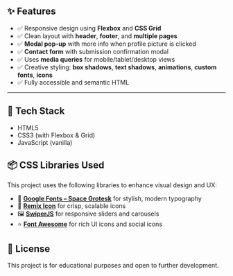 ## ✨ Features

- ✅ Responsive design using **Flexbox** and **CSS Grid**
- ✅ Clean layout with **header**, **footer**, and **multiple pages**
- ✅ **Modal pop-up** with more info when profile picture is clicked
- ✅ **Contact form** with submission confirmation modal
- ✅ Uses **media queries** for mobile/tablet/desktop views
- ✅ Creative styling: **box shadows**, **text shadows**, **animations**, **custom fonts**, **icons**
- ✅ Fully accessible and semantic HTML

---

## 🔧 Tech Stack

- HTML5
- CSS3 (with Flexbox & Grid)
- JavaScript (vanilla)

## 📦 CSS Libraries Used

This project uses the following libraries to enhance visual design and UX:

- 🎨 **[Google Fonts – Space Grotesk](https://fonts.google.com/specimen/Space+Grotesk)** for stylish, modern typography
- 🧩 **[Remix Icon](https://remixicon.com/)** for crisp, scalable icons
- 🖼️ **[SwiperJS](https://swiperjs.com/)** for responsive sliders and carousels
- ⭐ **[Font Awesome](https://fontawesome.com/)** for rich UI icons and social icons


## 📝 License

This project is for educational purposes and open to further development.
